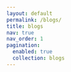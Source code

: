 ```yaml
---
layout: default
permalink: /blogs/
title: blogs
nav: true
nav_order: 1
pagination:
  enabled: true
  collection: blogs
---
```




